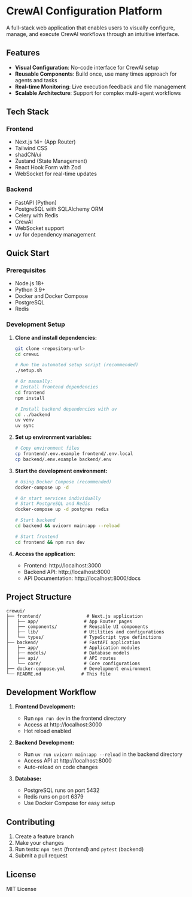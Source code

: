 # CrewAI Configuration Platform

A full-stack web application that enables users to visually configure, manage, and execute CrewAI workflows through an intuitive interface.

## Features

- **Visual Configuration**: No-code interface for CrewAI setup
- **Reusable Components**: Build once, use many times approach for agents and tasks
- **Real-time Monitoring**: Live execution feedback and file management
- **Scalable Architecture**: Support for complex multi-agent workflows

## Tech Stack

### Frontend
- Next.js 14+ (App Router)
- Tailwind CSS
- shadCN/ui
- Zustand (State Management)
- React Hook Form with Zod
- WebSocket for real-time updates

### Backend
- FastAPI (Python)
- PostgreSQL with SQLAlchemy ORM
- Celery with Redis
- CrewAI
- WebSocket support
- uv for dependency management

## Quick Start

### Prerequisites
- Node.js 18+
- Python 3.9+
- Docker and Docker Compose
- PostgreSQL
- Redis

### Development Setup

1. **Clone and install dependencies:**
   ```bash
   git clone <repository-url>
   cd crewui
   
   # Run the automated setup script (recommended)
   ./setup.sh
   
   # Or manually:
   # Install frontend dependencies
   cd frontend
   npm install
   
   # Install backend dependencies with uv
   cd ../backend
   uv venv
   uv sync
   ```

2. **Set up environment variables:**
   ```bash
   # Copy environment files
   cp frontend/.env.example frontend/.env.local
   cp backend/.env.example backend/.env
   ```

3. **Start the development environment:**
   ```bash
   # Using Docker Compose (recommended)
   docker-compose up -d
   
   # Or start services individually
   # Start PostgreSQL and Redis
   docker-compose up -d postgres redis
   
   # Start backend
   cd backend && uvicorn main:app --reload
   
   # Start frontend
   cd frontend && npm run dev
   ```

4. **Access the application:**
   - Frontend: http://localhost:3000
   - Backend API: http://localhost:8000
   - API Documentation: http://localhost:8000/docs

## Project Structure

```
crewui/
├── frontend/                 # Next.js application
│   ├── app/                 # App Router pages
│   ├── components/          # Reusable UI components
│   ├── lib/                 # Utilities and configurations
│   └── types/               # TypeScript type definitions
├── backend/                 # FastAPI application
│   ├── app/                 # Application modules
│   ├── models/              # Database models
│   ├── api/                 # API routes
│   └── core/                # Core configurations
├── docker-compose.yml       # Development environment
└── README.md               # This file
```

## Development Workflow

1. **Frontend Development:**
   - Run `npm run dev` in the frontend directory
   - Access at http://localhost:3000
   - Hot reload enabled

2. **Backend Development:**
   - Run `uv run uvicorn main:app --reload` in the backend directory
   - Access API at http://localhost:8000
   - Auto-reload on code changes

3. **Database:**
   - PostgreSQL runs on port 5432
   - Redis runs on port 6379
   - Use Docker Compose for easy setup

## Contributing

1. Create a feature branch
2. Make your changes
3. Run tests: `npm test` (frontend) and `pytest` (backend)
4. Submit a pull request

## License

MIT License

